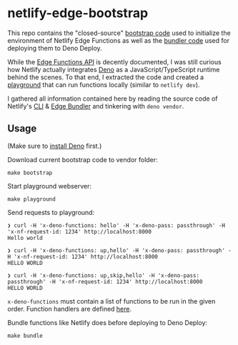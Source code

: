 # netlify-edge-bootstrap

This repo contains the "closed-source" [bootstrap code](vendor/edge-bootstrap.netlify.app/bootstrap) used to initialize the environment of Netlify Edge Functions as well as the [bundler code](vendor/edge-bootstrap.netlify.app/bundler) used for deploying them to Deno Deploy.

While the [Edge Functions API](https://docs.netlify.com/netlify-labs/experimental-features/edge-functions/api/) is decently documented, I was still curious how Netlify actually integrates [Deno](https://deno.land/) as a JavaScript/TypeScript runtime behind the scenes. To that end, I extracted the code and created a [playground](playground) that can run functions locally (similar to `netlify dev`).

I gathered all information contained here by reading the source code of Netlify's [CLI](https://github.com/netlify/cli/tree/main/src/lib/edge-functions) & [Edge Bundler](https://github.com/netlify/edge-bundler) and tinkering with `deno vendor`.

## Usage

(Make sure to [install Deno](https://deno.land/manual/getting_started/installation) first.)

Download current bootstrap code to vendor folder:

```console
make bootstrap
```

Start playground webserver:

```console
make playground
```

Send requests to playground:

```console
❯ curl -H 'x-deno-functions: hello' -H 'x-deno-pass: passthrough' -H 'x-nf-request-id: 1234' http://localhost:8000
Hello world

❯ curl -H 'x-deno-functions: up,hello' -H 'x-deno-pass: passthrough' -H 'x-nf-request-id: 1234' http://localhost:8000
HELLO WORLD

❯ curl -H 'x-deno-functions: up,skip,hello' -H 'x-deno-pass: passthrough' -H 'x-nf-request-id: 1234' http://localhost:8000
HELLO WORLD
```

`x-deno-functions` must contain a list of functions to be run in the given order. Function handlers are defined [here](playground/netlify/edge-functions).


Bundle functions like Netlify does before deploying to Deno Deploy:

```console
make bundle
```
